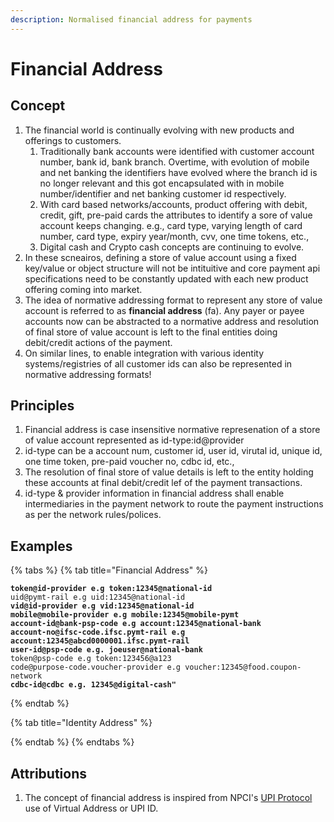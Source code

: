 ```yaml
---
description: Normalised financial address for payments
---
```


# Financial Address

## Concept

1. The financial world is continually evolving with new products and offerings to customers.&#x20;
   1. Traditionally bank accounts were identified with customer account number, bank id, bank branch. Overtime, with evolution of  mobile and net banking the identifiers have evolved where the branch id is no longer relevant and this got encapsulated with in mobile number/identifier and net banking customer id respectively.
   2. With card based networks/accounts, product offering with debit, credit, gift, pre-paid cards the attributes to identify a sore of value account keeps changing. e.g., card type, varying length of card number, card type, expiry year/month, cvv, one time tokens, etc.,
   3. &#x20;Digital cash and Crypto cash concepts are continuing to evolve.
2. In these scneairos, defining a store of value account using a fixed key/value or object structure will not be intituitive and core payment api specifications need to be constantly updated with each new product offering coming into market.
3. The idea of normative addressing format to represent any store of value account is referred to as **financial address** (fa). Any payer or payee accounts now can be abstracted to a normative address and resolution of final store of value account is left to the final entities doing debit/credit actions of the payment.
4. On similar lines, to enable integration with various identity systems/registries of all customer ids can also be represented in normative addressing formats!

## Principles

1. Financial address is case insensitive normative represenation of a store of value account represented as id-type:id@provider
2. id-type can be a account num, customer id, user id, virutal id, unique id, one time token, pre-paid voucher no, cdbc  id, etc.,
3. The resolution of final store of value details is left to the entity holding these accounts at final debit/credit lef of the payment transactions.
4. id-type & provider information in financial address shall enable intermediaries in the payment network to route the payment instructions as per the network rules/polices.

## Examples

{% tabs %}
{% tab title="Financial Address" %}
<pre data-line-numbers><code><strong>token@id-provider e.g token:12345@national-id
</strong>uid@pymt-rail e.g uid:12345@national-id
<strong>vid@id-provider e.g vid:12345@national-id
</strong><strong>mobile@mobile-provider e.g mobile:12345@mobile-pymt
</strong><strong>account-id@bank-psp-code e.g account:12345@national-bank
</strong><strong>account-no@ifsc-code.ifsc.pymt-rail e.g account:12345@abcd0000001.ifsc.pymt-rail
</strong><strong>user-id@psp-code e.g. joeuser@national-bank
</strong>token@psp-code e.g token:123456@a123
code@purpose-code.voucher-provider e.g voucher:12345@food.coupon-network
<strong>cdbc-id@cdbc e.g. 12345@digital-cash"
</strong></code></pre>
{% endtab %}

{% tab title="Identity Address" %}

{% endtab %}
{% endtabs %}

## Attributions

1. The concept of financial address is inspired from NPCI's [UPI Protocol](https://www.npci.org.in/what-we-do/upi/product-overview) use of Virtual Address or UPI ID.
